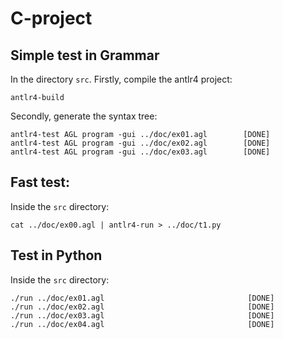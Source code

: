 # C-project

## Simple test in Grammar
In the directory `src`. Firstly, compile the antlr4 project:
```
antlr4-build
```
Secondly, generate the syntax tree: 
```
antlr4-test AGL program -gui ../doc/ex01.agl        [DONE]
antlr4-test AGL program -gui ../doc/ex02.agl        [DONE]
antlr4-test AGL program -gui ../doc/ex03.agl        [DONE]
```

## Fast test: 
Inside the `src` directory:
```
cat ../doc/ex00.agl | antlr4-run > ../doc/t1.py
```

## Test in Python
Inside the `src` directory:
```
./run ../doc/ex01.agl                                [DONE]
./run ../doc/ex02.agl                                [DONE]
./run ../doc/ex03.agl                                [DONE]
./run ../doc/ex04.agl                                [DONE]
```